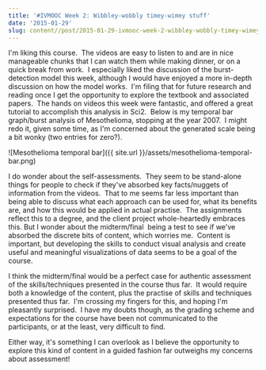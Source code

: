 ```yaml
---
title: '#IVMOOC Week 2: Wibbley-wobbly timey-wimey stuff'
date: '2015-01-29'
slug: content//post/2015-01-29-ivmooc-week-2-wibbley-wobbly-timey-wimey-stuff
---
```


I'm liking this course.  The videos are easy to listen to and are in nice manageable chunks that I can watch them while making dinner, or on a quick break from work.  I especially liked the discussion of the burst-detection model this week, although I would have enjoyed a more in-depth discussion on how the model works.  I'm filing that for future research and reading once I get the opportunity to explore the textbook and associated papers.  The hands on videos this week were fantastic, and offered a great tutorial to accomplish this analysis in Sci2.  Below is my temporal bar graph/burst analysis of Mesothelioma, stopping at the year 2007.  I might redo it, given some time, as I'm concerned about the generated scale being a bit wonky (two entries for zero?).

![Mesothelioma temporal bar]({{ site.url }}/assets/mesothelioma-temporal-bar.png)

I do wonder about the self-assessments.  They seem to be stand-alone things for people to check if they've absorbed key facts/nuggets of information from the videos.  That to me seems far less important than being able to discuss what each approach can be used for, what its benefits are, and how this would be applied in actual practise.  The assignments reflect this to a degree, and the client project whole-heartedly embraces this. But I wonder about the midterm/final  being a test to see if we've absorbed the discrete bits of content, which worries me.  Content is important, but developing the skills to conduct visual analysis and create useful and meaningful visualizations of data seems to be a goal of the course.

I think the midterm/final would be a perfect case for authentic assessment of the skills/techniques presented in the course thus far.  It would require both a knowledge of the content, plus the practise of skills and techniques presented thus far.  I'm crossing my fingers for this, and hoping I'm pleasantly surprised.  I have my doubts though, as the grading scheme and expectations for the course have been not communicated to the participants, or at the least, very difficult to find.

Either way, it's something I can overlook as I believe the opportunity to explore this kind of content in a guided fashion far outweighs my concerns about assessment!
